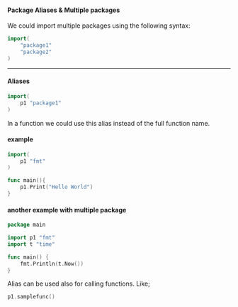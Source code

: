 #### Package Aliases & Multiple packages

We could import multiple packages using the following syntax:

```go
import(
    "package1"
    "package2"
)
```

---
#### Aliases

```go
import(
    p1 "package1"
)
```

In a function we could use this alias instead of the full function name.

#### example
```go
import(
    p1 "fmt"
)

func main(){
	p1.Print("Hello World")
}
```

#### another example with multiple package
```go
package main

import p1 "fmt"
import t "time"

func main() {
	fmt.Println(t.Now())
}
```

Alias can be used also for calling functions. Like;

```go
p1.samplefunc()
```